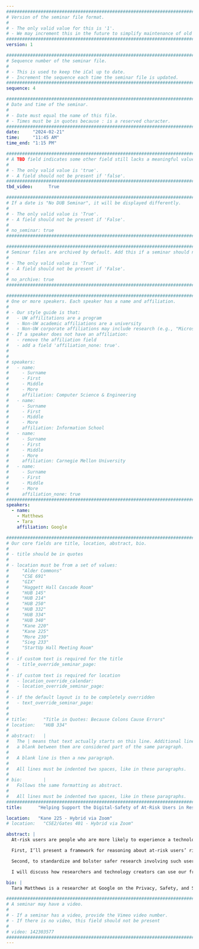 ```yaml
---
################################################################################
# Version of the seminar file format.
#
# - The only valid value for this is '1'.
# - We may increment this in the future to simplify maintenance of old seminars.
################################################################################
version: 1

################################################################################
# Sequence number of the seminar file.
#
# - This is used to keep the iCal up to date.
# - Increment the sequence each time the seminar file is updated.
################################################################################
sequence: 4

################################################################################
# Date and time of the seminar.
#
# - Date must equal the name of this file.
# - Times must be in quotes because : is a reserved character.
################################################################################
date:     "2024-02-21"
time:     "11:45 AM"
time_end: "1:15 PM"

################################################################################
# A TBD field indicates some other field still lacks a meaningful value.
#
# - The only valid value is 'true'.
# - A field should not be present if 'false'.
################################################################################
tbd_video:      True

################################################################################
# If a date is "No DUB Seminar", it will be displayed differently.
#
# - The only valid value is 'True'.
# - A field should not be present if 'False'.
#
# no_seminar: true
################################################################################

################################################################################
# Seminar files are archived by default. Add this if a seminar should not be.
#
# - The only valid value is 'True'.
# - A field should not be present if 'False'.
#
# no_archive: true
################################################################################

################################################################################
# One or more speakers. Each speaker has a name and affiliation.
#
# - Our style guide is that:
#   - UW affilitations are a program
#   - Non-UW academic affiliations are a university
#   - Non-UW corporate affiliations may include research (e.g., "Microsoft Research")
# - If a speaker does not have an affiliation:
#   - remove the affiliation field
#   - add a field 'affiliation_none: true'.
#
#
# speakers:
#   - name: 
#     - Surname
#     - First
#     - Middle
#     - More
#     affiliation: Computer Science & Engineering 
#   - name: 
#     - Surname
#     - First
#     - Middle
#     - More
#     affiliation: Information School 
#   - name: 
#     - Surname
#     - First
#     - Middle
#     - More
#     affiliation: Carnegie Mellon University 
#   - name:
#     - Surname
#     - First
#     - Middle
#     - More
#     affiliation_none: true
################################################################################
speakers:
  - name: 
    - Matthews
    - Tara
    affiliation: Google

################################################################################
# Our core fields are title, location, abstract, bio.
#
# - title should be in quotes
#
# - location must be from a set of values:
#     "Alder Commons"
#     "CSE 691"
#     "GIX"
#     "Haggett Hall Cascade Room"
#     "HUB 145"
#     "HUB 214"
#     "HUB 250"
#     "HUB 332"
#     "HUB 334"
#     "HUB 340"
#     "Kane 220"
#     "Kane 225"
#     "More 230"
#     "Sieg 233"
#     "StartUp Hall Meeting Room"
#
# - if custom text is required for the title
#   - title_override_seminar_page:
#
# - if custom text is required for location
#   - location_override_calendar:
#   - location_override_seminar_page:
#
# - if the default layout is to be completely overridden
#   - text_override_seminar_page:
#
#
# title:      "Title in Quotes: Because Colons Cause Errors"
# location:   "HUB 334"
#
# abstract:   |
#   The | means that text actually starts on this line. Additional lines without
#   a blank between them are considered part of the same paragraph.
#
#   A blank line is then a new paragraph.
#
#   All lines must be indented two spaces, like in these paragraphs.
#
# bio:        |
#   Follows the same formatting as abstract.
#
#   All lines must be indented two spaces, like in these paragraphs.
################################################################################
title:      "Helping Support the Digital-Safety of At-Risk Users in Research & Technology"

location:   "Kane 225 - Hybrid via Zoom"
# location:   "CSE2/Gates 401 - Hybrid via Zoom"

abstract: |
  At-risk users are people who are more likely to experience a technology-facilitated attack or to be disproportionately affected when harm from such an attack occurs. Research involving at-risk users can pose significant safety challenges to both users and researchers. Nevertheless, pursuing research in computer security and privacy is crucial to understanding how to help meet the digital-safety needs of at-risk users and to design safer technology for all. To inform safer research with and technology for at-risk users, I’ll share insights from two systematization efforts:

  First, I’ll present a framework for reasoning about at-risk users’ risks and barriers to technology use based on a wide-ranging meta-analysis of 95 papers. Across the varied populations that we examined (e.g., children, activists, people with disabilities), we identified 10 unifying contextual risk factors—such as marginalization and access to a sensitive resource—that augment or amplify digital-safety risks and their resulting harms. We use this framework to discuss barriers that limit at-risk users’ ability or willingness to take protective actions.

  Second, to standardize and bolster safer research involving such users, I will share an analysis of 196 academic works to elicit 14 research risks and 36 safety practices used by a growing community of researchers. We pair this inconsistent set of reported safety practices with oral histories from 12 domain experts to contribute scaffolded and consolidated pragmatic guidance that researchers can use to plan, execute, and share safer digital-safety research involving at-risk users.

  I will discuss how researchers and technology creators can use our framework and strategies to identify and shape safer research investments to benefit at-risk users, and to guide technology design to better support at-risk users.

bio: |
  Tara Matthews is a researcher at Google on the Privacy, Safety, and Security team. Her research has investigated the digital-safety practices and challenges of at-risk populations, including survivors of intimate partner abuse, people living in transitional homeless shelters, women in South Asia, people involved with US political campaigns, online content creators, and more. She has also conducted security and privacy related research on a wide range of products and tools. Prior to joining Google in 2014, Tara was a Research Scientist at IBM Research for 7 years, studying and improving the design of workplace collaboration and social software. Tara earned her Ph.D. in Computer Science, with a major in Human-Computer Interaction, from the University of California, Berkeley in 2007. While in graduate school, Tara participated in Berkeley’s Group for User Interface Research, and the Berkeley Institute of Design, and Carnegie Mellon’s HCI Institute (as a Visiting Scholar). She also completed internships at Microsoft Research, Intel Labs, and Lancaster University.

################################################################################
# A seminar may have a video.
#
# - If a seminar has a video, provide the Vimeo video number.
# - If there is no video, this field should not be present
#
# video: 142303577
################################################################################
---
```


